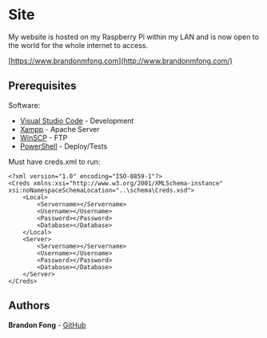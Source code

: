 # Site

My website is hosted on my Raspberry Pi within my LAN and is now open to the world for the whole internet to access.

[https://www.brandonmfong.com](http://www.brandonmfong.com/)

## Prerequisites

Software:
* [Visual Studio Code](https://code.visualstudio.com/) - Development 
* [Xampp](https://www.apachefriends.org/index.html) - Apache Server
* [WinSCP](https://winscp.net/eng/download.php) - FTP
* [PowerShell](https://docs.microsoft.com/en-us/powershell/scripting/install/installing-powershell?view=powershell-7) - Deploy/Tests

Must have creds.xml to run:

```
<?xml version="1.0" encoding="ISO-8859-1"?>
<Creds xmlns:xsi="http://www.w3.org/2001/XMLSchema-instance" xsi:noNamespaceSchemaLocation="..\schema\Creds.xsd">
    <Local>
        <Servername></Servername>
        <Username></Username>
        <Password></Password>
        <Database></Database>
    </Local>
    <Server>
        <Servername></Servername>
        <Username></Username>
        <Password></Password>
        <Database></Database>
    </Server>
</Creds>
```

## Authors

**Brandon Fong** - [GitHub](https://github.com/BrandonMFong)

